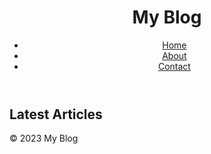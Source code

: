 
<!DOCTYPE html>
<html>
<head>
  <title>My Blog</title>
  <link rel="stylesheet" type="text/css" href="styles.css">
</head>
<body>
  <header>
    <h1>My Blog</h1>
    <nav>
      <ul>
        <li><a href="#">Home</a></li>
        <li><a href="#">About</a></li>
        <li><a href="#">Contact</a></li>
      </ul>
    </nav>
  </header>

  <main>
    <section>
      <h2>Latest Articles</h2>
      <div id="articles"></div>
    </section>
  </main>

  <footer>
    <p>&copy; 2023 My Blog</p>
  </footer>

  <script src="scripts.js"></script>
</body>
</html>
